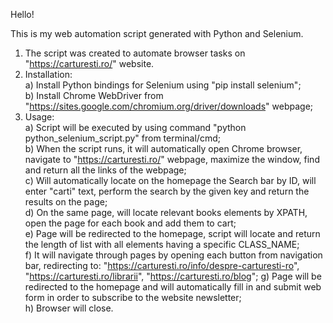 Hello!

This is my web automation script generated with Python and Selenium.
1. The script was created to automate browser tasks on "https://carturesti.ro/" website.
2. Installation:\
	a) Install Python bindings for Selenium using "pip install selenium";\
	b) Install Chrome WebDriver from "https://sites.google.com/chromium.org/driver/downloads" webpage;
3. Usage:\
	a) Script will be executed by using command "python python_selenium_script.py" from terminal/cmd;\
	b) When the script runs, it will automatically open Chrome browser, navigate to "https://carturesti.ro/" webpage, maximize the window, find and return all the links of the webpage;\
	c) Will automatically locate on the homepage the Search bar by ID, will enter "carti" text, perform the search by the given key and return the results on the page;\
	d) On the same page, will locate relevant books elements by XPATH, open the page for each book and add them to cart;\
	e) Page will be redirected to the homepage, script will locate and return the length of list with all elements having a specific CLASS_NAME;\
	f) It will navigate through pages by opening each button from navigation bar, redirecting to: "https://carturesti.ro/info/despre-carturesti-ro", "https://carturesti.ro/librarii", "https://carturesti.ro/blog";
 	g) Page will be redirected to the homepage and will automatically fill in and submit web form in order to subscribe to the website newsletter;\
	h) Browser will close.
